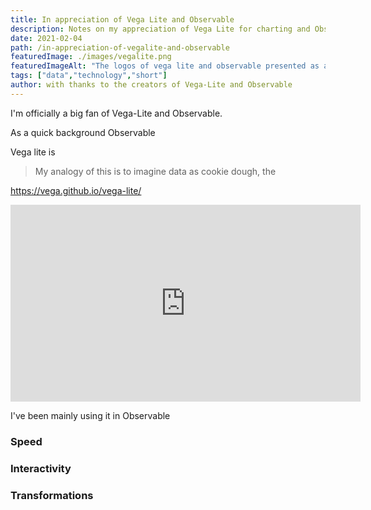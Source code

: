 ```yaml
---
title: In appreciation of Vega Lite and Observable
description: Notes on my appreciation of Vega Lite for charting and Observable as the place to do it.
date: 2021-02-04
path: /in-appreciation-of-vegalite-and-observable
featuredImage: ./images/vegalite.png
featuredImageAlt: "The logos of vega lite and observable presented as a banner"
tags: ["data","technology","short"]
author: with thanks to the creators of Vega-Lite and Observable
---
```


I'm officially a big fan of Vega-Lite and Observable.

As a quick background Observable

Vega lite is

> My analogy of this is to imagine data as cookie dough, the

https://vega.github.io/vega-lite/

<iframe width="560" height="315" src="https://www.youtube.com/embed/9uaHRWj04D4" frameborder="0" allow="accelerometer; autoplay; clipboard-write; encrypted-media; gyroscope; picture-in-picture" allowfullscreen></iframe>

I've been mainly using it in Observable  

### Speed

### Interactivity

### Transformations
